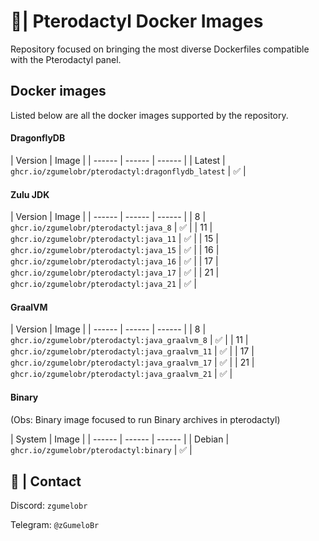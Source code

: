# 🪿| Pterodactyl Docker Images

Repository focused on bringing the most diverse Dockerfiles compatible with the Pterodactyl panel.

## Docker images

Listed below are all the docker images supported by the repository.

#### DragonflyDB

| Version | Image |
| ------ | ------ | ------ |
| Latest | ```ghcr.io/zgumelobr/pterodactyl:dragonflydb_latest``` | ✅ |

#### Zulu JDK

| Version | Image |
| ------ | ------ | ------ |
| 8 | ```ghcr.io/zgumelobr/pterodactyl:java_8``` | ✅ |
| 11 | ```ghcr.io/zgumelobr/pterodactyl:java_11``` | ✅ |
| 15 | ```ghcr.io/zgumelobr/pterodactyl:java_15``` | ✅ |
| 16 | ```ghcr.io/zgumelobr/pterodactyl:java_16``` | ✅ |
| 17 | ```ghcr.io/zgumelobr/pterodactyl:java_17``` | ✅ |
| 21 | ```ghcr.io/zgumelobr/pterodactyl:java_21``` | ✅ |

#### GraalVM

| Version | Image |
| ------ | ------ | ------ |
| 8 | ```ghcr.io/zgumelobr/pterodactyl:java_graalvm_8``` | ✅ |
| 11 | ```ghcr.io/zgumelobr/pterodactyl:java_graalvm_11``` | ✅ |
| 17 | ```ghcr.io/zgumelobr/pterodactyl:java_graalvm_17``` | ✅ |
| 21 | ```ghcr.io/zgumelobr/pterodactyl:java_graalvm_21``` | ✅ |

#### Binary

(Obs: Binary image focused to run Binary archives in pterodactyl) 

| System | Image |
| ------ | ------ | ------ |
| Debian | ```ghcr.io/zgumelobr/pterodactyl:binary``` | ✅ |

## 📁 | Contact

Discord: ```zgumelobr```

Telegram: ```@zGumeloBr```
